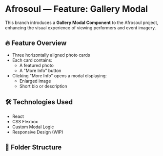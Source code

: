 # Afrosoul — Feature: Gallery Modal

This branch introduces a **Gallery Modal Component** to the Afrosoul project, enhancing the visual experience of viewing performers and event imagery.

## 🔥 Feature Overview

- Three horizontally aligned photo cards
- Each card contains:
  - A featured photo
  - A "More Info" button
- Clicking "More Info" opens a modal displaying:
  - Enlarged image
  - Short bio or description

## 🛠️ Technologies Used

- React
- CSS Flexbox
- Custom Modal Logic
- Responsive Design (WIP)

## 📁 Folder Structure

